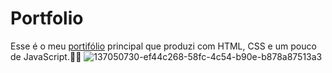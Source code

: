 # Portfolio
Esse é o meu <a href="https://joaoenrique.github.io/">portifólio</a> principal que produzi com HTML, CSS e um pouco de JavaScript.👨‍💻
![137050730-ef44c268-58fc-4c54-b90e-b878a87513a3](https://user-images.githubusercontent.com/99426704/153474795-26c61353-1636-4338-9e00-dc4c3d5ff635.png)
